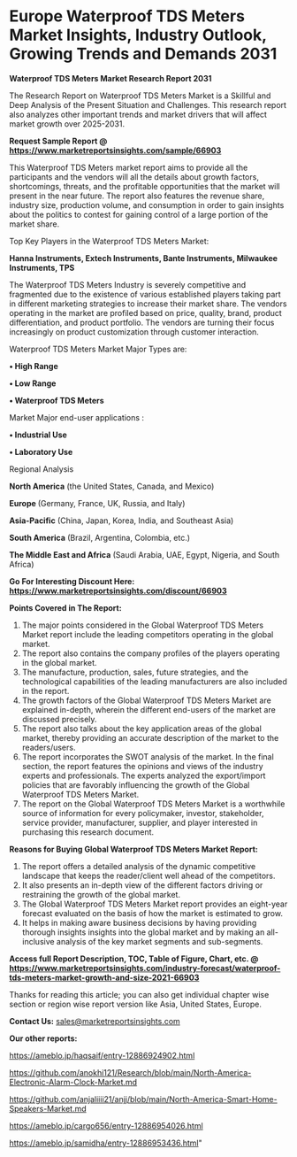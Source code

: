# Europe Waterproof TDS Meters Market Insights, Industry Outlook, Growing Trends and Demands 2031

<strong>Waterproof TDS Meters Market Research Report 2031</strong>

The Research Report on Waterproof TDS Meters Market is a Skillful and Deep Analysis of the Present Situation and Challenges. This research report also analyzes other important trends and market drivers that will affect market growth over 2025-2031.

<strong>Request Sample Report @ <a href=https://www.marketreportsinsights.com/sample/66903>https://www.marketreportsinsights.com/sample/66903</a></strong>

This Waterproof TDS Meters market report aims to provide all the participants and the vendors will all the details about growth factors, shortcomings, threats, and the profitable opportunities that the market will present in the near future. The report also features the revenue share, industry size, production volume, and consumption in order to gain insights about the politics to contest for gaining control of a large portion of the market share.

Top Key Players in the Waterproof TDS Meters Market:

<strong>Hanna Instruments, Extech Instruments, Bante Instruments, Milwaukee Instruments, TPS</strong>

The Waterproof TDS Meters Industry is severely competitive and fragmented due to the existence of various established players taking part in different marketing strategies to increase their market share. The vendors operating in the market are profiled based on price, quality, brand, product differentiation, and product portfolio. The vendors are turning their focus increasingly on product customization through customer interaction.

Waterproof TDS Meters Market Major Types are:

<strong>• High Range

• Low Range

• Waterproof TDS Meters</strong>

Market Major end-user applications :

<strong>• Industrial Use

• Laboratory Use</strong>

Regional Analysis

</u><strong><b>North America</b></strong> (the United States, Canada, and Mexico)

<strong><b>Europe </b></strong>(Germany, France, UK, Russia, and Italy)

<strong><b>Asia-Pacific</b></strong> (China, Japan, Korea, India, and Southeast Asia)

<strong><b>South America</b></strong> (Brazil, Argentina, Colombia, etc.)

<strong><b>The Middle East and Africa</b></strong> (Saudi Arabia, UAE, Egypt, Nigeria, and South Africa)

<strong>Go For Interesting Discount Here: <a href=https://www.marketreportsinsights.com/discount/66903>https://www.marketreportsinsights.com/discount/66903</a></strong>

<strong>Points Covered in The Report:</strong>
<ol>
  <li>The major points considered in the Global Waterproof TDS Meters Market report include the leading competitors operating in the global market.</li>
  <li>The report also contains the company profiles of the players operating in the global market.</li>
  <li>The manufacture, production, sales, future strategies, and the technological capabilities of the leading manufacturers are also included in the report.</li>
  <li>The growth factors of the Global Waterproof TDS Meters Market are explained in-depth, wherein the different end-users of the market are discussed precisely.</li>
  <li>The report also talks about the key application areas of the global market, thereby providing an accurate description of the market to the readers/users.</li>
  <li>The report incorporates the SWOT analysis of the market. In the final section, the report features the opinions and views of the industry experts and professionals. The experts analyzed the export/import policies that are favorably influencing the growth of the Global Waterproof TDS Meters Market.</li>
  <li>The report on the Global Waterproof TDS Meters Market is a worthwhile source of information for every policymaker, investor, stakeholder, service provider, manufacturer, supplier, and player interested in purchasing this research document.</li>
</ol>
<strong>Reasons for Buying Global Waterproof TDS Meters Market Report:</strong>

<ol>
  <li>The report offers a detailed analysis of the dynamic competitive landscape that keeps the reader/client well ahead of the competitors.</li>
  <li>It also presents an in-depth view of the different factors driving or restraining the growth of the global market.</li>
  <li>The Global Waterproof TDS Meters Market report provides an eight-year forecast evaluated on the basis of how the market is estimated to grow.</li>
  <li>It helps in making aware business decisions by having providing thorough insights insights into the global market and by making an all-inclusive analysis of the key market segments and sub-segments.</li>
</ol>
<strong>Access full Report Description, TOC, Table of Figure, Chart, etc. @ <a href=https://www.marketreportsinsights.com/industry-forecast/waterproof-tds-meters-market-growth-and-size-2021-66903>https://www.marketreportsinsights.com/industry-forecast/waterproof-tds-meters-market-growth-and-size-2021-66903</a></strong>


Thanks for reading this article; you can also get individual chapter wise section or region wise report version like Asia, United States, Europe.

<strong>Contact Us:</strong>
sales@marketreportsinsights.com

<strong>Our other reports:</strong>

<a href=https://ameblo.jp/haqsaif/entry-12886924902.html>https://ameblo.jp/haqsaif/entry-12886924902.html</a>

<a href=https://github.com/anokhi121/Research/blob/main/North-America-Electronic-Alarm-Clock-Market.md>https://github.com/anokhi121/Research/blob/main/North-America-Electronic-Alarm-Clock-Market.md</a>

<a href=https://github.com/anjaliiii21/anjj/blob/main/North-America-Smart-Home-Speakers-Market.md>https://github.com/anjaliiii21/anjj/blob/main/North-America-Smart-Home-Speakers-Market.md</a>

<a href=https://ameblo.jp/cargo656/entry-12886954026.html>https://ameblo.jp/cargo656/entry-12886954026.html</a>

<a href=https://ameblo.jp/samidha/entry-12886953436.html>https://ameblo.jp/samidha/entry-12886953436.html</a>"
